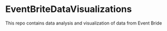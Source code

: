 # EventBriteDataVisualizations
This repo contains data analysis and visualization of data from Event Bride
